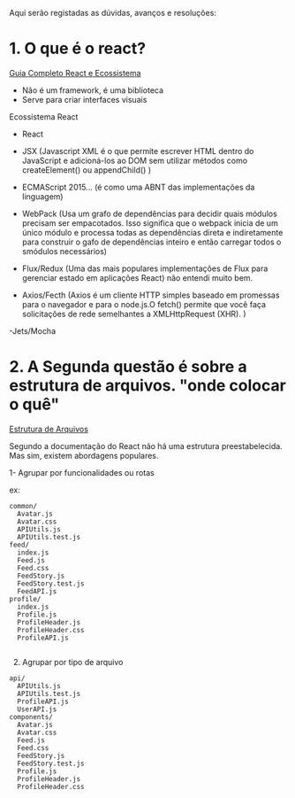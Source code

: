 Aqui serão registadas as dúvidas, avanços e resoluções:

# 1. O que é o react?

[Guia Completo React e Ecossistema](https://tableless.com.br/guia-completo-react-ecossistema/)

- Não é um framework, é uma biblioteca
- Serve para criar interfaces visuais

Ecossistema React 

- React 

- JSX (Javascript XML é o que permite escrever HTML dentro do JavaScript e adicioná-los ao DOM sem utilizar métodos como createElement() ou appendChild() )

- ECMAScript 2015... (é como uma ABNT das implementações da linguagem)

- WebPack (Usa um grafo de dependências para decidir quais módulos precisam ser empacotados. Isso significa que o webpack inicia de um único módulo e processa todas as dependências direta e indiretamente para construir o gafo de dependências inteiro e então carregar todos o smódulos necessários)

- Flux/Redux (Uma das mais populares implementações de Flux para gerenciar estado em aplicações React) não entendi muito bem.

- Axios/Fecth (Axios é um cliente HTTP simples baseado em promessas para o navegador e para o node.js.O fetch() permite que você faça solicitações de rede semelhantes a XMLHttpRequest (XHR). )

-Jets/Mocha


# 2. A Segunda questão é sobre a estrutura de arquivos. "onde colocar o quê"

[Estrutura de Arquivos](https://pt-br.reactjs.org/docs/faq-structure.html)

Segundo a documentação do React não há uma estrutura preestabelecida. Mas sim, existem abordagens populares. 

1- Agrupar por funcionalidades ou rotas

ex: 

```
common/
  Avatar.js
  Avatar.css
  APIUtils.js
  APIUtils.test.js
feed/
  index.js
  Feed.js
  Feed.css
  FeedStory.js
  FeedStory.test.js
  FeedAPI.js
profile/
  index.js
  Profile.js
  ProfileHeader.js
  ProfileHeader.css
  ProfileAPI.js


```

2. Agrupar por tipo de arquivo

```
api/
  APIUtils.js
  APIUtils.test.js
  ProfileAPI.js
  UserAPI.js
components/
  Avatar.js
  Avatar.css
  Feed.js
  Feed.css
  FeedStory.js
  FeedStory.test.js
  Profile.js
  ProfileHeader.js
  ProfileHeader.css


```